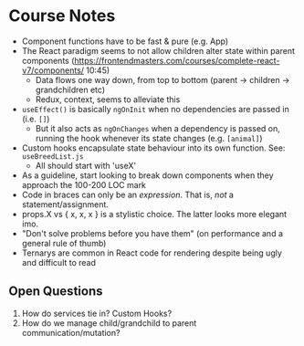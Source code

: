 # Course Notes

* Component functions have to be fast & pure (e.g. App)
* The React paradigm seems to not allow children alter state within parent components (https://frontendmasters.com/courses/complete-react-v7/components/ 10:45)
    * Data flows one way down, from top to bottom (parent -> children -> grandchildren etc)
    * Redux, context, seems to alleviate this
* `useEffect()` is basically `ngOnInit` when no dependencies are passed in (i.e. `[]`)
    * But it also acts as `ngOnChanges` when a dependency is passed on, running the hook whenever its state changes (e.g. `[animal]`)
* Custom hooks encapsulate state behaviour into its own function. See: `useBreedList.js`
    * All should start with 'useX'
* As a guideline, start looking to break down components when they approach the 100-200 LOC mark
* Code in braces can only be an *expression*. That is, *not* a statement/assignment.
* props.X vs { x, x, x } is a stylistic choice. The latter looks more elegant imo.
* "Don't solve problems before you have them" (on performance and a general rule of thumb)
* Ternarys are common in React code for rendering despite being ugly and difficult to read

## Open Questions
1. How do services tie in? Custom Hooks?
2. How do we manage child/grandchild to parent communication/mutation?
